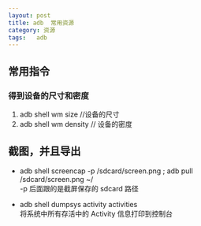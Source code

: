 ```yaml
---
layout: post
title: adb  常用资源
category: 资源
tags:   adb
---
```


<!-- * content -->
<!-- {:toc} -->

## 常用指令
### 得到设备的尺寸和密度
1. adb shell wm size    //设备的尺寸
2. adb shell wm density  // 设备的密度

## 截图，并且导出

* adb shell screencap -p /sdcard/screen.png  ; adb pull /sdcard/screen.png  ~/  
-p  后面跟的是截屏保存的 sdcard 路径


* adb shell dumpsys activity activities  
将系统中所有存活中的 Activity 信息打印到控制台
